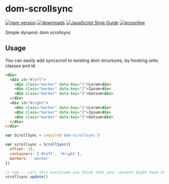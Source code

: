 # dom-scrollsync
[![npm version][2]][3] [![downloads][8]][9] [![JavaScript Style Guide](https://img.shields.io/badge/code%20style-standard-brightgreen.svg)](http://standardjs.com/) [![ecoonline](http://img.shields.io/badge/development%20sponsored%20by-ecoonline-green.svg?style=flat-square)](http://ecoonline.no/)

Simple dynamic dom scrollsync

## Usage
You can easily add syncscroll to existing dom structures, by hooking onto classes and id.
```html
<div>
  <div id="#left">
    <div class="marker" data-key="1">Lorem<div>
    <div class="marker" data-key="2">Ipsum<div>
    <div class="marker" data-key="3">Gotsum<div>
  </div>
  <div id="#right">
    <div class="marker" data-key="1">Lorem<div>
    <div class="marker" data-key="2">Ipsum<div>
    <div class="marker" data-key="3">Gotsum<div>
  </div>
</div>
```

```js
var ScrollSync = require('dom-scrollsync')

var scrollsync = ScrollSync({
  offset: 30,
  containers: ['#left', '#right'],
  markers: '.marker'
})

// now... call this everytime you think that your content might have changed. Its ok... its cheap.
scrollsync.update()
```

[2]: https://img.shields.io/npm/v/dom-scrollsync.svg?style=flat-square
[3]: https://npmjs.org/package/dom-scrollsync
[8]: http://img.shields.io/npm/dm/dom-scrollsync.svg?style=flat-square
[9]: https://npmjs.org/package/dom-scrollsync
